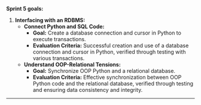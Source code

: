 **Sprint 5 goals:**

1. **Interfacing with an RDBMS:**
   - **Connect Python and SQL Code:**
     - **Goal:** Create a database connection and cursor in Python to execute transactions.
     - **Evaluation Criteria:** Successful creation and use of a database connection and cursor in Python, verified through testing with various transactions.
   - **Understand OOP-Relational Tensions:**
     - **Goal:** Synchronize OOP Python and a relational database.
     - **Evaluation Criteria:** Effective synchronization between OOP Python code and the relational database, verified through testing and ensuring data consistency and integrity.



---
